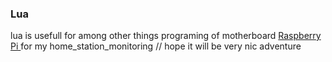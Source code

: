 ### Lua ###
lua is usefull for among other things programing of motherboard [Raspberry Pi ](https://rpishop.cz/raspberry-pi-4/2611-raspberry-pi-4-model-b-8gb-ram.html) for my home_station_monitoring
//
hope it will be very nic adventure
